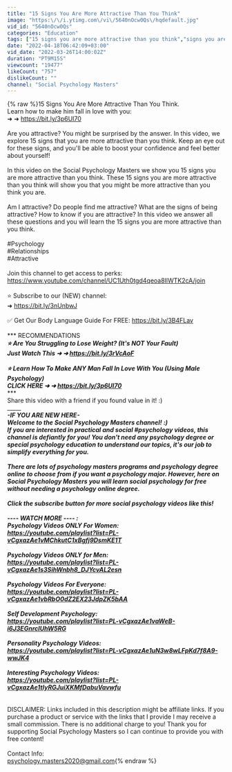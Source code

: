 ```yaml
---
title: "15 Signs You Are More Attractive Than You Think"
image: "https:\/\/i.ytimg.com\/vi\/5640nOcw0Qs\/hqdefault.jpg"
vid_id: "5640nOcw0Qs"
categories: "Education"
tags: ["15 signs you are more attractive than you think","signs you are more attractive than you think","signs of attraction"]
date: "2022-04-18T06:42:09+03:00"
vid_date: "2022-03-26T14:00:02Z"
duration: "PT9M15S"
viewcount: "19477"
likeCount: "757"
dislikeCount: ""
channel: "Social Psychology Masters"
---
```

{% raw %}15 Signs You Are More Attractive Than You Think.<br />Learn how to make him fall in love with you: <br />➜ ➜ <a rel="nofollow" target="blank" href="https://bit.ly/3p6UI70">https://bit.ly/3p6UI70</a> <br /><br />Are you attractive? You might be surprised by the answer. In this video, we explore 15 signs that you are more attractive than you think. Keep an eye out for these signs, and you'll be able to boost your confidence and feel better about yourself!<br /><br />In this video on the Social Psychology Masters we show you 15 signs you are more attractive than you think. These 15 signs you are more attractive than you think will show you that you might be more attractive than you think you are.<br /><br />Am I attractive? Do people find me attractive? What are the signs of being attractive? How to know if you are attractive? In this video we answer all these questions and you will learn the 15 signs you are more attractive than you think. <br /><br />#Psychology<br />#Relationships<br />#Attractive<br /><br />Join this channel to get access to perks:<br /><a rel="nofollow" target="blank" href="https://www.youtube.com/channel/UC1Uth0tgd4qeoa8IlWTK2cA/join">https://www.youtube.com/channel/UC1Uth0tgd4qeoa8IlWTK2cA/join</a><br /><br />⭐ Subscribe to our (NEW) channel:<br /> ➜ <a rel="nofollow" target="blank" href="https://bit.ly/3nUnbwJ">https://bit.ly/3nUnbwJ</a><br /><br />✅ Get Our Body Language Guide For FREE: <a rel="nofollow" target="blank" href="https://bit.ly/3B4FLav">https://bit.ly/3B4FLav</a><br /><br />*** RECOMMENDATIONS ***<br />⭐️ Are You Struggling to Lose Weight? (It's NOT Your Fault) <br />Just Watch This ➜ ➜ <a rel="nofollow" target="blank" href="https://bit.ly/3rVcAoF">https://bit.ly/3rVcAoF</a><br />**********<br />⭐️ Learn How To Make ANY Man Fall In Love With You (Using Male Psychology)<br />CLICK HERE ➜ ➜  <a rel="nofollow" target="blank" href="https://bit.ly/3p6UI70">https://bit.ly/3p6UI70</a><br />**********<br />Share this video with a friend if you found value in it! :) <br />__________________________<br />-IF YOU ARE NEW HERE-<br />Welcome to the Social Psychology Masters channel! :) <br />If you are interested in practical and social #psychology videos, this channel is defiantly for you! You don't need any psychology degree or special psychology education to understand our topics, it's our job to simplify everything for you. <br /><br />There are lots of psychology masters programs and psychology degree online to choose from if you want a psychology major. However, here on Social Psychology Masters you will learn social psychology for free without needing a psychology online degree. <br /><br />Click the subscribe button for more social psychology videos like this!<br /><br />---- WATCH MORE ---- :<br />Psychology Videos ONLY For Women:<br /><a rel="nofollow" target="blank" href="https://youtube.com/playlist?list=PL-vCgxazAe1vMChkutC1xBgfj9DsmKE1T">https://youtube.com/playlist?list=PL-vCgxazAe1vMChkutC1xBgfj9DsmKE1T</a><br /><br />Psychology Videos ONLY for Men:<br /><a rel="nofollow" target="blank" href="https://youtube.com/playlist?list=PL-vCgxazAe1s3SihWnbh8_DJYcvAL2esn">https://youtube.com/playlist?list=PL-vCgxazAe1s3SihWnbh8_DJYcvAL2esn</a><br /><br />Psychology Videos For Everyone:<br /><a rel="nofollow" target="blank" href="https://youtube.com/playlist?list=PL-vCgxazAe1vbRbO0dZ2EX23JdpZK5bAA">https://youtube.com/playlist?list=PL-vCgxazAe1vbRbO0dZ2EX23JdpZK5bAA</a><br /><br />Self Development Psychology:<br /><a rel="nofollow" target="blank" href="https://youtube.com/playlist?list=PL-vCgxazAe1vaWeB-i6J3EGnrcIUhW5RG">https://youtube.com/playlist?list=PL-vCgxazAe1vaWeB-i6J3EGnrcIUhW5RG</a><br /><br />Personality Psychology Videos:<br /><a rel="nofollow" target="blank" href="https://youtube.com/playlist?list=PL-vCgxazAe1uN3w8wLFpKd7f8A9-wwJK4">https://youtube.com/playlist?list=PL-vCgxazAe1uN3w8wLFpKd7f8A9-wwJK4</a><br /><br />Interesting Psychology Videos:<br /><a rel="nofollow" target="blank" href="https://youtube.com/playlist?list=PL-vCgxazAe1tIyRGJuiXKMfDabuVavwfu">https://youtube.com/playlist?list=PL-vCgxazAe1tIyRGJuiXKMfDabuVavwfu</a><br /><br />_____________________<br />DISCLAIMER: Links included in this description might be affiliate links. If you purchase a product or service with the links that I provide I may receive a small commission. There is no additional charge to you! Thank you for supporting Social Psychology Masters so I can continue to provide you with free content!<br /><br />Contact Info: <br />psychology.masters2020@gmail.com{% endraw %}
